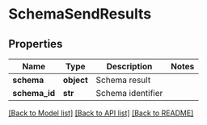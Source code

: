 # SchemaSendResults

## Properties
Name | Type | Description | Notes
------------ | ------------- | ------------- | -------------
**schema** | **object** | Schema result | 
**schema_id** | **str** | Schema identifier | 

[[Back to Model list]](../README.md#documentation-for-models) [[Back to API list]](../README.md#documentation-for-api-endpoints) [[Back to README]](../README.md)


